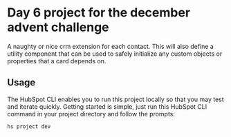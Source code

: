 # Day 6 project for the december advent challenge

A naughty or nice crm extension for each contact. This will also define a utility component that can be used to safely initialize any custom objects or properties that a card depends on.

## Usage

The HubSpot CLI enables you to run this project locally so that you may test and iterate quickly. Getting started is simple, just run this HubSpot CLI command in your project directory and follow the prompts:

`hs project dev`

